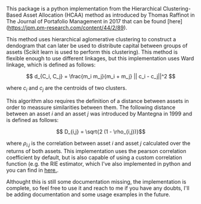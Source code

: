 This package is a python implementation from the Hierarchical
Clustering-Based Asset Allocation (HCAA) method as introduced by Thomas Raffinot in The Journal of Portafolio Management in 2017 that can be found [here] (https://jpm.pm-research.com/content/44/2/89).

This method uses hierarchical aglomerative clustering to construct a dendogram that can later be used to distribute capital between groups of assets (Scikit learn is used to perform this clustering). This method is flexible enough to use different linkages, but this implementation uses Ward linkage, which is defined as follows: 

$$ d_{C_i, C_j} = \frac{m_i m_j}{m_i + m_j} || c_i - c_j||^2 $$

where $c_i$ and $c_j$ are the centroids of two clusters. 

This algorithm also requires the definition of a distance between assets in order to meassure similarities between them. The following distance between an asset $i$ and an asset $j$ was introduced by Mantegna in 1999 and is defined as follows:

$$ D_{i,j} = \sqrt{2 (1 - \rho_{i,j})}$$

where $\rho_{i.j}$ is the correlation between asset $i$ and asset $j$ calculated over the returns of both assets. This implementation uses the pearson correlation coefficient by default, but is also capable of using a custom correlation function (e.g. the RIE estimator, which I've also implemented in python and you can find in [here.](https://github.com/jduarte00/rie_estimator). 

Althought this is still some documentation missing, the implementation is complete, so feel free to use it and reach to me if you have any doubts, I'll be adding documentation and some usage examples in the future. 


